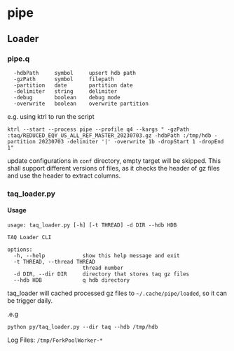 # pipe

## Loader

### pipe.q

```
  -hdbPath     symbol     upsert hdb path
  -gzPath      symbol     filepath
  -partition   date       partition date
  -delimiter   string     delimiter
  -debug       boolean    debug mode
  -overwrite   boolean    overwrite partition
```

e.g. using ktrl to run the script

```
ktrl --start --process pipe --profile q4 --kargs " -gzPath :taq/REDUCED_EQY_US_ALL_REF_MASTER_20230703.gz -hdbPath :/tmp/hdb -partition 20230703 -delimiter '|' -overwrite 1b -dropStart 1 -dropEnd 1"
```

update configurations in `conf` directory, empty target will be skipped. This shall support different versions of files, as it checks the header of gz files and use the header to extract columns.

### taq_loader.py

#### Usage

```
usage: taq_loader.py [-h] [-t THREAD] -d DIR --hdb HDB

TAQ Loader CLI

options:
  -h, --help            show this help message and exit
  -t THREAD, --thread THREAD
                        thread number
  -d DIR, --dir DIR     directory that stores taq gz files
  --hdb HDB             q hdb directory
```

taq_loader will cached processed gz files to `~/.cache/pipe/loaded`, so it can be trigger daily.

.e.g

```
python py/taq_loader.py --dir taq --hdb /tmp/hdb
```

Log Files: `/tmp/ForkPoolWorker-*`
